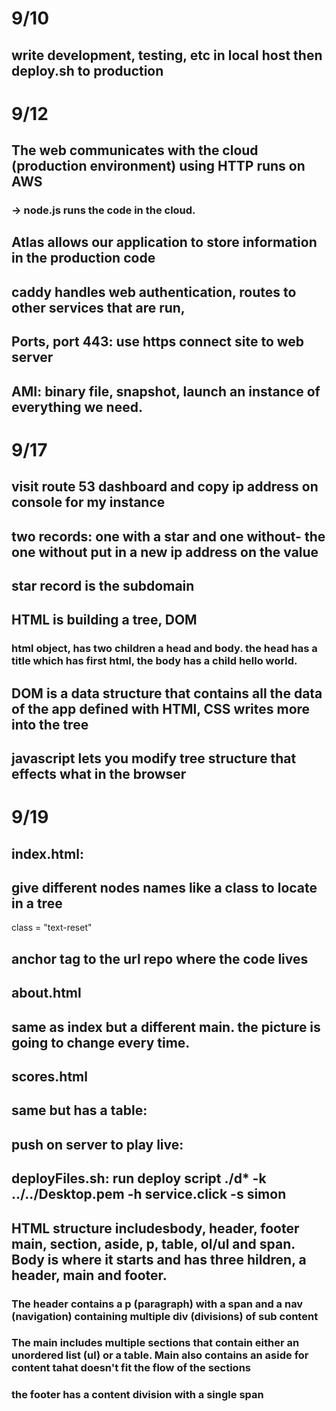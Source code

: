 # 9/10 
## write development, testing, etc in local host then deploy.sh to production 

# 9/12
## The web communicates with the cloud (production environment) using HTTP runs on AWS
###  -> node.js runs the code in the cloud. 
## Atlas allows our application to store information in the production code

## caddy handles web authentication, routes to other services that are run, 

## Ports, port 443: use https connect site to web server
## AMI: binary file, snapshot, launch an instance of everything we need. 

# 9/17
## visit route 53 dashboard and copy ip address on console for my instance
## two records: one with a star and one without- the one without put in a new ip address on the value
## star record is the subdomain

## HTML is building a tree, DOM
### html object, has two children a head and body. the head has a title which has first html, the body has a child hello world.
## DOM is a data structure that contains all the data of the app defined with HTMl, CSS writes more into the tree
## javascript lets you modify tree structure that effects what in the browser

# 9/19
## index.html: 

<head>
    <meta cahrset='UTF-8'>
<head>

## give different nodes names like a class to locate in a tree
class = "text-reset"

## anchor tag to the url repo where the code lives

## about.html
## same as index but a different main. the picture is going to change every time. 

## scores.html
## same but has a table: 

## push on server to play live: 
## deployFiles.sh: run deploy script ./d* -k ../../Desktop.pem -h service.click -s simon

## HTML structure includesbody, header, footer main, section, aside, p, table, ol/ul and span. Body is where it starts and has three hildren, a header, main and footer. 
### The header contains a p (paragraph) with a span and a nav (navigation) containing multiple div (divisions)  of sub content
### The main includes multiple sections  that contain either an unordered list (ul) or a table. Main also contains an aside for content tahat doesn't fit the flow of the sections
### the footer has a content division with a single span